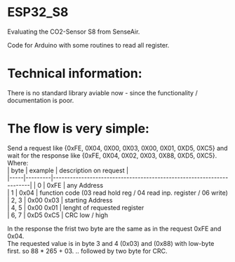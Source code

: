 # ESP32_S8
Evaluating the CO2-Sensor S8 from SenseAir.  

Code for Arduino with some routines to read all register.  

# Technical information:  
There is no standard library aviable now - since the functionality / documentation is poor.
  # The flow is very simple:  
  Send a request like {0xFE, 0X04, 0X00, 0X03, 0X00, 0X01, 0XD5, 0XC5} and  
  wait for the response like {0xFE, 0X04, 0X02, 0X03, 0X88, 0XD5, 0XC5}.  
Where:  
| byte | example | description on request                     |   
|-----|---------|----------------------------------------------------------------------|
|  0   |  0xFE    | any Address  
|  1   |  0x04    | function code  (03 read hold reg / 04 read inp. register / 06 write) 
|  2, 3 |  0x00 0x03 | starting Address  
|  4, 5 |  0x00 0x01 | lenght of requested register  
|  6, 7 |  0xD5 0xC5 | CRC low / high

In the response the frist two byte are the same as in the request 0xFE and 0x04.  
The requested value is in byte 3 and 4 (0x03) and (0x88) with low-byte first. so 88 * 265 + 03.
.. followed by two byte for CRC.
